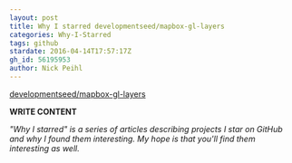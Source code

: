 ```yaml
---
layout: post
title: Why I starred developmentseed/mapbox-gl-layers
categories: Why-I-Starred
tags: github
stardate: 2016-04-14T17:57:17Z
gh_id: 56195953
author: Nick Peihl
---
```


[developmentseed/mapbox-gl-layers](star.repo.html_url)

**WRITE CONTENT**

*"Why I starred" is a series of articles describing projects I star on GitHub and why I found them interesting. My hope is that you'll find them interesting as well.*

